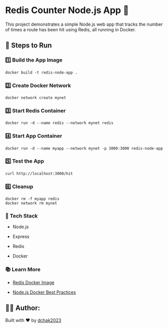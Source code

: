 # Redis Counter Node.js App 🐳

This project demonstrates a simple Node.js web app that tracks the number of times a route has been hit using Redis, all running in Docker.

## 🚀 Steps to Run

### 1️⃣ Build the App Image

```
docker build -t redis-node-app .
```

### 2️⃣ Create Docker Network
```
docker network create mynet
```

### 3️⃣ Start Redis Container
```
docker run -d --name redis --network mynet redis
```

### 4️⃣ Start App Container
```
docker run -d --name myapp --network mynet -p 3000:3000 redis-node-app
```

### 5️⃣ Test the App
```
curl http://localhost:3000/hit
```

### 6️⃣ Cleanup
```
docker rm -f myapp redis
docker network rm mynet
```

### 🔧 Tech Stack
* Node.js

* Express

* Redis

* Docker

### 📚 Learn More
* [Redis Docker Image](https://hub.docker.com/_/redis)

* [Node.js Docker Best Practices](https://github.com/nodejs/docker-node/blob/main/README.md)

## 🧑‍💻 Author:
Built with ❤️ by [dchak2023](https://github.com/dchak2023)